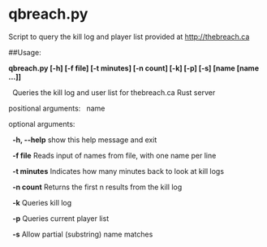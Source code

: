 # qbreach.py
Script to query the kill log and player list provided at http://thebreach.ca

##Usage: 

**qbreach.py [-h] [-f file] [-t minutes] [-n count] [-k] [-p] [-s] [name [name ...]]**

&nbsp;&nbsp;Queries the kill log and user list for thebreach.ca Rust server

positional arguments:
  &nbsp;&nbsp;name
  
  optional arguments:
  
  &nbsp;&nbsp;**-h, --help**  show this help message and exit
  
  &nbsp;&nbsp;**-f file**     Reads input of names from file, with one name per line
  
  &nbsp;&nbsp;**-t minutes**  Indicates how many minutes back to look at kill logs
  
  &nbsp;&nbsp;**-n count**    Returns the first n results from the kill log
  
  &nbsp;&nbsp;**-k**          Queries kill log
  
  &nbsp;&nbsp;**-p**          Queries current player list
  
  &nbsp;&nbsp;**-s**          Allow partial (substring) name matches
